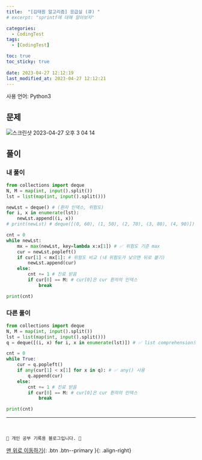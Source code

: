 ```yaml
---
title:  "[김태원 알고리즘] 응급실 (큐) "
# excerpt: "sprintf에 대해 알아보자"

categories:
  - CodingTest
tags:
  - [CodingTest]

toc: true
toc_sticky: true
 
date: 2023-04-27 12:12:19
last_modified_at: 2023-04-27 12:12:21
---
```


사용 언어: Python3

## 문제
![스크린샷 2023-04-27 오후 3 04 14](https://user-images.githubusercontent.com/59405576/234773421-5ee4941b-81bf-4aee-a55e-cbd61666a2d6.png)

## 풀이
### 내 풀이 
```py
from collections import deque
N, M = map(int, input().split())
lst = list(map(int, input().split()))

newLst = deque() # (환자 인덱스, 위험도)
for i, x in enumerate(lst):
    newLst.append((i, x))
# print(newLst) # deque([(0, 60), (1, 50), (2, 70), (3, 80), (4, 90)])

cnt = 0
while newLst:
    mx = max(newLst, key=lambda x:x[1]) # ✅ 위험도 기준 max
    cur = newLst.popleft()
    if cur[1] < mx[1]: # 위험도 비교 (내 위험도가 낮으면 뒤로 붙기)
        newLst.append(cur)
    else:
        cnt += 1 # 진료 받음
        if cur[0] == M: # cur[0]은 cur 환자의 인덱스
            break

print(cnt)
```



### 다른 풀이 
```py
from collections import deque
N, M = map(int, input().split())
lst = list(map(int, input().split()))
q = deque([(i, x) for i, x in enumerate(lst)]) # ✅ list comprehension으로 튜플 타입으로 큐 초기화

cnt = 0
while True:
    cur = q.popleft()
    if any(cur[1] < x[1] for x in q): # ✅ any() 사용
        q.append(cur)
    else:
        cnt += 1 # 진료 받음
        if cur[0] == M: # cur[0]은 cur 환자의 인덱스
            break

print(cnt)
```








***
<br>


    💛 개인 공부 기록용 블로그입니다. 👻

[맨 위로 이동하기](#){: .btn .btn--primary }{: .align-right}
